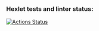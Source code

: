 ### Hexlet tests and linter status:
[![Actions Status](https://github.com/canekg/frontend-project-11/workflows/hexlet-check/badge.svg)](https://github.com/canekg/frontend-project-11/actions)